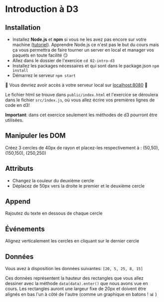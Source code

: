 # Introduction à D3

## Installation
* Installez **Node.js** et **npm** si vous ne les avez pas encore sur votre machine ([tutoriel](https://kinsta.com/blog/how-to-install-node-js/)). Apprendre Node.js ce n'est pas le but du cours mais ça vous permettra de faire tourner un server en local et manager vos paquets en toute facilité 😏 
* Allez dans le dossier de l'exercice ```cd 02-intro-d3```
* Installez les packages nécessaires et qui sont dans le package.json ```npm install```
* Démarrez le serveur ```npm start```

:rocket: Vous devriez avoir accès à votre serveur local sur [localhost:8080](http:localhost:8000) :rocket:

Le fichier html se trouve dans ```public/index.html``` et l'exercice se déroulera dans le fichier ```src/ìndex.js```, où vous allez écrire vos premières lignes de code en d3!

**Important**: dans cet exercice seulement les méthodes de d3 pourront être utilisées. 

## Manipuler les DOM
Créez 3 cercles de 40px de rayon et placez-les respectivement à : (50,50), (150,150), (250,250)


## Attributs
* Changez la couleur du deuxième cercle
* Déplacez de 50px vers la droite le premier et le deuxième cercle 

## Append
Rajoutez du texte en dessous de chaque cercle

## Événements
Alignez verticalement les cercles en cliquant sur le dernier cercle

## Données 
Vous avez à disposition les données suivantes: ```[20, 5, 25, 8, 15]```

Ces données représentent la hauteur des rectangles que vous allez dessiner avec la méthode ```data(data).enter()``` que nous avons vue en cours. Les rectangles auront une largeur fixe de 20px et doivent être alignés en bas l'un à côté de l'autre (comme un graphique en batons ! :bar_chart: )

